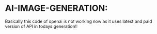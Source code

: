 # AI-IMAGE-GENERATION:


Basically this code of openai is not working now as it uses latest and paid version of API in todays generation!!
